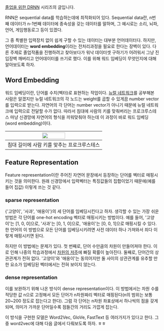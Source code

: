 [졸업을 위한 DRNN](https://enhanced.kr/postviewer/1551) 시리즈의 글입니다.

RNN은 sequential data를 학습하는데에 최적화되어 있다. Sequential data란, n번째 데이터가 n-1번째 데이터에 종속성을 갖는 데이터를 말하며, 그 예시로는 소리, 뇌파, 언어, 게임행동로그 등이 있겠다.

그 중 특별한 입력장치 없이 쉽게 구할 수 있는 데이터는 대부분 언어데이터다. 하지만, 언어데이터는 **word embedding**이라는 전처리과정을 필요로 한다는 장벽이 있다. 다른 주제로 졸업작품을 진행하려고 찾아보다가 워낙 데이터셋 구하기가 어려워서 그냥 진입장벽 깨버리고 언어데이터를 쓰기로 했다. 이를 위해 워드 임베딩이 무엇인지에 대해 알아보도록 하자.



## Word Embedding

워드 임베딩이란, 단어를 수치(벡터)로 표현하는 작업이다. [뉴럴 네트워크](https://enhanced.kr/postviewer/1732)를 공부해본 사람은 알겠지만 뉴럴 네트워크의 각 노드는 weight를 곱할 수 있게끔 number vector를 입력으로 받는다. 자연어의 각 단어는 number vector가 아니기 때문에 뉴럴 네트워크에 입력으로 전달할 수가 없다. 따라서 침대에 사람의 키를 맞춰버리는 프로크루스테스 마냥 신경망에 자연어의 형식을 끼워맞춰야 하는데 이 과정이 바로 워드 임베딩(word embedding)이다.

| <img src="https://raw.githubusercontent.com/42deSix/Images/master/플루타크짤/프로크루스테스의침대2.png" width="50%"/> |
| :----------------------------------------------------------: |
|         침대 길이에 사람 키를 맞추는 프로크루스테스          |



## Feature Representation

Feature representation이란 주어진 자연어 문장에서 등장하는 단어를 벡터로 매핑시키는 것을 의미한다. 원래 신경망에서 입력벡터는 특징값들의 집합이었기 때문에(예를 들어 집값) 이렇게 쓰는 것 같다.

### sparse representation

{'고양이', '사과', '애옹이'}의 세 단어를 임베딩시킨다고 하자. 생각할 수 있는 가장 쉬운 방법은 각 단어를 one-hot encoding 벡터로 매핑시키는 방법이다. 예를 들어, '고양이'는 [1, 0, 0]으로, '사과'는 [0, 1, 0]으로, '애옹이'는 [0, 0, 1]으로 매핑시킬 수 있다. 한 언어의 이 방법으로 모든 단어를 임베딩시키려면 사전 데이터 하나 가져와서 죄다 이렇게 매핑시키면 된다.

하지만 이 방법에는 문제가 있다. 첫 번째로, 단어 수만큼의 차원이 만들어져야 한다. 이로 인해 나중의 학습과정에서 [차원의 저주](https://en.wikipedia.org/wiki/Curse_of_dimensionality#Machine_learning)에 빠질 확률이 높아진다. 둘째로, 단어간의 상관관계가 전혀 없다. '고양이'와 '애옹이'는 동의어지만 둘 사이의 상관관계를 유추할 만한 요소가 임베딩된 벡터에서는 전혀 보이지 않는다.

### dense representation

이를 보완하기 위해 나온 방식이 dense representation이다. 이 방법에서는 차원 수를 적당한 값 n으로 고정해서 모든 단어가 n차원짜리 벡터로 매핑된다(n의 범위는 보통 20~200 정도로 잡는다고 한다). 그럼 각 단어는 n차원 좌표상에서 하나씩의 점을 갖게 되며, 의미가 가까운 단어일수록 점들간의 거리도 가깝게 잡는다. 

이 방식을 구현한 모델은 Word2Vec, GloVe, FastText 등 여러가지가 있다고 한다. 그 중 word2vec에 대해 다음 글에서 다뤄보도록 하자. ㅎㅎ

